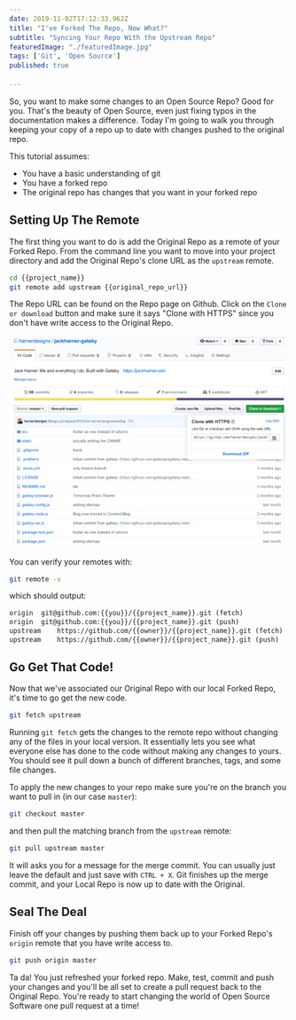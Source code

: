```yaml
---
date: 2019-11-02T17:12:33.962Z
title: "I've Forked The Repo, Now What?" 
subtitle: "Syncing Your Repo With the Upstream Repo"
featuredImage: "./featuredImage.jpg"
tags: ['Git', 'Open Source']
published: true

---
```


So, you want to make some changes to an Open Source Repo? Good for you. That's the beauty of Open Source, even just fixing typos in the documentation makes a difference. Today I'm going to walk you through keeping your copy of a repo up to date with changes pushed to the original repo. 

This tutorial assumes: 

* You have a basic understanding of git
* You have a forked repo
* The original repo has changes that you want in your forked repo

## Setting Up The Remote

The first thing you want to do is add the Original Repo as a remote of your Forked Repo. From the command line you want to move into your project directory and add the Original Repo's clone URL as the `upstream` remote.

```bash
cd {{project_name}}
git remote add upstream {{original_repo_url}}
```

The Repo URL can be found on the Repo page on Github. Click on the `Clone or download` button and make sure it says "Clone with HTTPS" since you don't have write access to the Original Repo.

![Original Repo URL](./remote_url.jpg)

You can verify your remotes with:

```bash
git remote -v
```
which should output:
```
origin	git@github.com:{{you}}/{{project_name}}.git (fetch)
origin	git@github.com:{{you}}/{{project_name}}.git (push)
upstream	https://github.com/{{owner}}/{{project_name}}.git (fetch)
upstream	https://github.com/{{owner}}/{{project_name}}.git (push)
```


## Go Get That Code!

Now that we've associated our Original Repo with our local Forked Repo, it's time to go get the new code. 

```bash
git fetch upstream
```
Running `git fetch` gets the changes to the remote repo without changing any of the files in your local version. It essentially lets you see what everyone else has done to the code without making any changes to yours. You should see it pull down a bunch of different branches, tags, and some file changes. 

To apply the new changes to your repo make sure you're on the branch you want to pull in (in our case `master`): 

```bash
git checkout master
```
and then pull the matching branch from the `upstream` remote:

```bash
git pull upstream master
```
It will asks you for a message for the merge commit. You can usually just leave the default and just save with `CTRL + X`. Git finishes up the merge commit, and your Local Repo is now up to date with the Original. 

## Seal The Deal

Finish off your changes by pushing them back up to your Forked Repo's `origin` remote that you have write access to. 

```bash
git push origin master
```
Ta da! You just refreshed your forked repo. Make, test, commit and push your changes and you'll be all set to create a pull request back to the Original Repo. You're ready to start changing the world of Open Source Software one pull request at a time! 